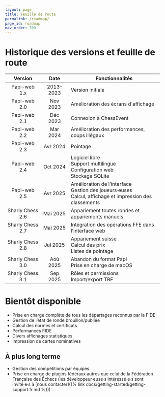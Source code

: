 ```yaml
---
layout: page
title: Feuille de route
permalink: /roadmap/
page_id: roadmap
nav_order: 700
---
```


# Historique des versions et feuille de route

|     Version      |   Date    | Fonctionnalités                                                                                               |
|:----------------:|:---------:|---------------------------------------------------------------------------------------------------------------|
|   Papi-web 1.x   | 2013–2023 | Version initiale                                                                                              |
|   Papi-web 2.0   | Nov 2023  | Amélioration des écrans d'affichage                                                                           |
|   Papi-web 2.1   | Déc 2023  | Connexion à ChessEvent                                                                                        |
|   Papi-web 2.2   | Mar 2024  | Amélioration des performances, coups illégaux                                                                 |
|   Papi-web 2.3   | Avr 2024  | Pointage                                                                                                      |
|   Papi-web 2.4   | Oct 2024  | Logiciel libre<br/>Support multilingue<br/>Configuration web<br/>Stockage SQLite                              |
|   Papi-web 2.5   | Avr 2025  | Amélioration de l'interface<br/>Gestion des joueurs·euses<br/>Calcul, affichage et impression des classements |
| Sharly Chess 2.6 | Mai 2025  | Appariement toutes rondes et appariements manuels                                                             |
| Sharly Chess 2.7 | Mai 2025  | Intégration des opérations FFE dans l'interface web                                                           |
| Sharly Chess 2.8 | Jul 2025  | Appariement suisse<br/>Calcul des prix<br/>Listes de pointage                                                 |
| Sharly Chess 3.0 | Aoû 2025  | Abandon du format Papi<br/>Prise en charge de macOS                                                           |
| Sharly Chess 3.1 | Sep 2025  | Rôles et permissions<br/>Import/export TRF                                                                    |

# Bientôt disponible

* Prise en charge complète de tous les départages reconnus par la FIDE
* Gestion de l’état de ronde brouillon/publiée
* Calcul des normes et certificats
* Performances FIDE
* Divers affichages statistiques
* Impression de cartes nominatives

## À plus long terme

* Gestion des compétitions par équipes
* Prise en charge de plugins fédéraux autres que celui de la Fédération Française des Échecs (les développeur·euse·s intéressé·e·s sont invité·e·s à [nous contacter]({% link docs/getting-started/getting-support.fr.md %}))
